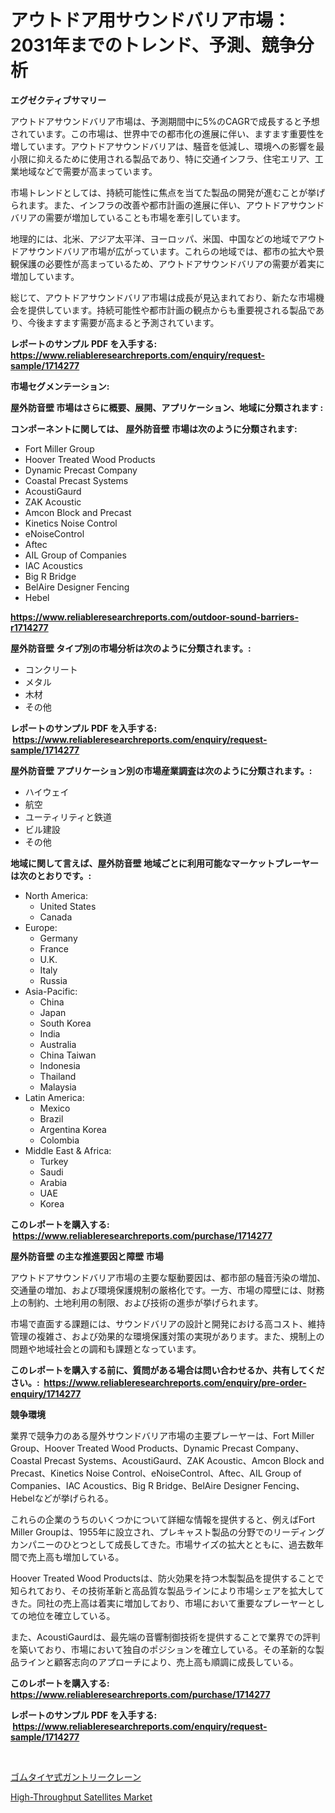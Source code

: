 <p><h1>アウトドア用サウンドバリア市場：2031年までのトレンド、予測、競争分析</h1></p><p><strong>エグゼクティブサマリー</strong></p>
<p><p>アウトドアサウンドバリア市場は、予測期間中に5%のCAGRで成長すると予想されています。この市場は、世界中での都市化の進展に伴い、ますます重要性を増しています。アウトドアサウンドバリアは、騒音を低減し、環境への影響を最小限に抑えるために使用される製品であり、特に交通インフラ、住宅エリア、工業地域などで需要が高まっています。</p><p>市場トレンドとしては、持続可能性に焦点を当てた製品の開発が進むことが挙げられます。また、インフラの改善や都市計画の進展に伴い、アウトドアサウンドバリアの需要が増加していることも市場を牽引しています。</p><p>地理的には、北米、アジア太平洋、ヨーロッパ、米国、中国などの地域でアウトドアサウンドバリア市場が広がっています。これらの地域では、都市の拡大や景観保護の必要性が高まっているため、アウトドアサウンドバリアの需要が着実に増加しています。</p><p>総じて、アウトドアサウンドバリア市場は成長が見込まれており、新たな市場機会を提供しています。持続可能性や都市計画の観点からも重要視される製品であり、今後ますます需要が高まると予測されています。</p></p>
<p><strong>レポートのサンプル PDF を入手する: <a href="https://www.reliableresearchreports.com/enquiry/request-sample/1714277">https://www.reliableresearchreports.com/enquiry/request-sample/1714277</a></strong></p>
<p><strong>市場セグメンテーション:</strong></p>
<p><strong> 屋外防音壁 市場はさらに概要、展開、アプリケーション、地域に分類されます :</strong></p>
<p><strong>コンポーネントに関しては、 屋外防音壁 市場は次のように分類されます: &nbsp;</strong></p>
<p><ul><li>Fort Miller Group</li><li>Hoover Treated Wood Products</li><li>Dynamic Precast Company</li><li>Coastal Precast Systems</li><li>AcoustiGaurd</li><li>ZAK Acoustic</li><li>Amcon Block and Precast</li><li>Kinetics Noise Control</li><li>eNoiseControl</li><li>Aftec</li><li>AIL Group of Companies</li><li>IAC Acoustics</li><li>Big R Bridge</li><li>BelAire Designer Fencing</li><li>Hebel</li></ul></p>
<p><strong><a href="https://www.reliableresearchreports.com/outdoor-sound-barriers-r1714277">https://www.reliableresearchreports.com/outdoor-sound-barriers-r1714277</a></strong></p>
<p><strong> 屋外防音壁 タイプ別の市場分析は次のように分類されます。:</strong></p>
<p><ul><li>コンクリート</li><li>メタル</li><li>木材</li><li>その他</li></ul></p>
<p><strong>レポートのサンプル PDF を入手する: &nbsp;<a href="https://www.reliableresearchreports.com/enquiry/request-sample/1714277">https://www.reliableresearchreports.com/enquiry/request-sample/1714277</a></strong></p>
<p><strong> 屋外防音壁 アプリケーション別の市場産業調査は次のように分類されます。:</strong></p>
<p><ul><li>ハイウェイ</li><li>航空</li><li>ユーティリティと鉄道</li><li>ビル建設</li><li>その他</li></ul></p>
<p><strong>地域に関して言えば、屋外防音壁 地域ごとに利用可能なマーケットプレーヤーは次のとおりです。:</strong></p>
<p><ul>
    <li>
        North America:
        <ul>
            <li>United States</li>
            <li>Canada</li>
        </ul>
    </li>
    <li>
        Europe:
        <ul>
            <li>Germany</li>
            <li>France</li>
            <li>U.K.</li>
            <li>Italy</li>
            <li>Russia</li>
        </ul>
    </li>
    <li>
        Asia-Pacific:
        <ul>
            <li>China</li>
            <li>Japan</li>
            <li>South Korea</li>
            <li>India</li>
            <li>Australia</li>
            <li>China Taiwan</li>
            <li>Indonesia</li>
            <li>Thailand</li>
            <li>Malaysia</li>
        </ul>
    </li>
    <li>
        Latin America:
        <ul>
            <li>Mexico</li>
            <li>Brazil</li>
            <li>Argentina Korea</li>
            <li>Colombia</li>
        </ul>
    </li>
    <li>
        Middle East & Africa:
        <ul>
            <li>Turkey</li>
            <li>Saudi</li>
            <li>Arabia</li>
            <li>UAE</li>
            <li>Korea</li>
        </ul>
    </li>
    </ul></p>
<p><strong>このレポートを購入する: &nbsp;<a href="https://www.reliableresearchreports.com/purchase/1714277">https://www.reliableresearchreports.com/purchase/1714277</a></strong></p>
<p><strong>屋外防音壁 の主な推進要因と障壁 市場</strong></p>
<p><p>アウトドアサウンドバリア市場の主要な駆動要因は、都市部の騒音汚染の増加、交通量の増加、および環境保護規制の厳格化です。一方、市場の障壁には、財務上の制約、土地利用の制限、および技術の進歩が挙げられます。</p><p>市場で直面する課題には、サウンドバリアの設計と開発における高コスト、維持管理の複雑さ、および効果的な環境保護対策の実現があります。また、規制上の問題や地域社会との調和も課題となっています。</p></p>
<p><strong>このレポートを購入する前に、質問がある場合は問い合わせるか、共有してください。:&nbsp; <a href="https://www.reliableresearchreports.com/enquiry/pre-order-enquiry/1714277">https://www.reliableresearchreports.com/enquiry/pre-order-enquiry/1714277</a></strong></p>
<p><strong>競争環境</strong></p>
<p><p>業界で競争力のある屋外サウンドバリア市場の主要プレーヤーは、Fort Miller Group、Hoover Treated Wood Products、Dynamic Precast Company、Coastal Precast Systems、AcoustiGaurd、ZAK Acoustic、Amcon Block and Precast、Kinetics Noise Control、eNoiseControl、Aftec、AIL Group of Companies、IAC Acoustics、Big R Bridge、BelAire Designer Fencing、Hebelなどが挙げられる。</p><p>これらの企業のうちのいくつかについて詳細な情報を提供すると、例えばFort Miller Groupは、1955年に設立され、プレキャスト製品の分野でのリーディングカンパニーのひとつとして成長してきた。市場サイズの拡大とともに、過去数年間で売上高も増加している。</p><p>Hoover Treated Wood Productsは、防火効果を持つ木製製品を提供することで知られており、その技術革新と高品質な製品ラインにより市場シェアを拡大してきた。同社の売上高は着実に増加しており、市場において重要なプレーヤーとしての地位を確立している。</p><p>また、AcoustiGaurdは、最先端の音響制御技術を提供することで業界での評判を築いており、市場において独自のポジションを確立している。その革新的な製品ラインと顧客志向のアプローチにより、売上高も順調に成長している。</p></p>
<p><strong>このレポートを購入する: &nbsp; <a href="https://www.reliableresearchreports.com/purchase/1714277">https://www.reliableresearchreports.com/purchase/1714277</a></strong></p>
<p><strong>レポートのサンプル PDF を入手する: &nbsp;<a href="https://www.reliableresearchreports.com/enquiry/request-sample/1714277">https://www.reliableresearchreports.com/enquiry/request-sample/1714277</a></strong><strong></strong></p>
<p>&nbsp;</p>
<p><p><a href="https://github.com/MosesSpinka1914/Market-Research-Report-List-1/blob/main/266531920389.md">ゴムタイヤ式ガントリークレーン</a></p><p><a href="https://github.com/seekum/Market-Research-Report-List-2/blob/main/high-throughput-satellites-market.md">High-Throughput Satellites Market</a></p></p>
